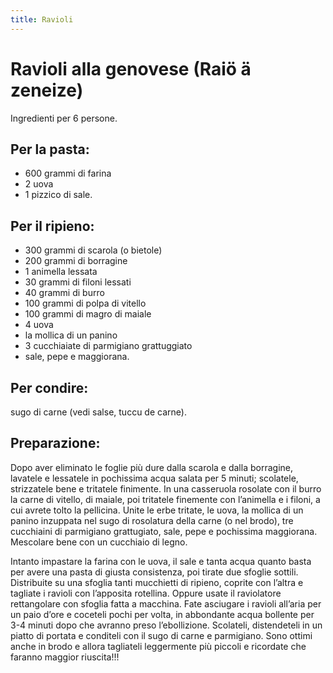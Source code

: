 ```yaml
---
title: Ravioli
---
```

# Ravioli alla genovese (Raiö ä zeneize)

Ingredienti per 6 persone.

## Per la pasta:

- 600 grammi di farina
- 2 uova
- 1 pizzico di sale.

## Per il ripieno:

- 300 grammi di scarola (o bietole)
- 200 grammi di borragine
- 1 animella lessata
- 30 grammi di filoni lessati
- 40 grammi di burro
- 100 grammi di polpa di vitello
- 100 grammi di magro di maiale
- 4 uova
- la mollica di un panino
- 3 cucchiaiate di parmigiano grattuggiato
- sale, pepe e maggiorana.

## Per condire:

sugo di carne (vedi salse, tuccu de carne).

## Preparazione:

Dopo aver eliminato le foglie più dure dalla scarola e dalla borragine, lavatele e lessatele in pochissima acqua salata per 5 minuti; scolatele, strizzatele bene e tritatele finimente.
In una casseruola rosolate con il burro la carne di vitello, di maiale, poi tritatele finemente con l’animella e i filoni, a cui avrete tolto la pellicina.
Unite le erbe tritate, le uova, la mollica di un panino inzuppata nel sugo di rosolatura della carne (o nel brodo), tre cucchiaini di parmigiano grattugiato, sale, pepe e pochissima maggiorana.
Mescolare bene con un cucchiaio di legno.

Intanto impastare la farina con le uova, il sale e tanta acqua quanto basta per avere una
pasta di giusta consistenza, poi tirate due sfoglie sottili.
Distribuite su una sfoglia tanti mucchietti di ripieno, coprite con l’altra e tagliate i ravioli con
l’apposita rotellina. Oppure usate il raviolatore rettangolare con sfoglia fatta a macchina.
Fate asciugare i ravioli all’aria per un paio d’ore e coceteli pochi per volta, in abbondante acqua bollente per 3-4 minuti dopo che avranno preso l’ebollizione.
Scolateli, distendeteli in un piatto di portata e conditeli con il sugo di carne e parmigiano.
Sono ottimi anche in brodo e allora tagliateli leggermente più piccoli e ricordate che faranno maggior riuscita!!!
